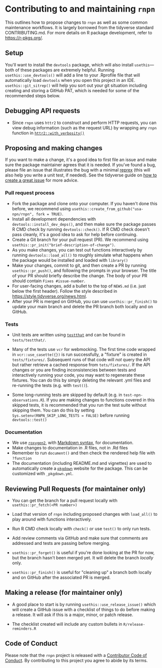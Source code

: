 # Contributing to and maintaining `rnpn`

This outlines how to propose changes to `rnpn` as well as some common maintenance workflows.
It is largely borrowed from the tidyverse standard CONTRIBUTING.md.
For more details on R package development, refer to <https://r-pkgs.org/>.

## Setup

You'll want to install the `devtools` package, which will also install `usethis`—both of these packages are extremely helpful.
Running `usethis::use_devtools()` will add a line to your .Rprofile file that will automatically load `devtools` when you open this project in an IDE.
`usethis::git_sitrep()` will help you sort out your git situation including creating and storing a GitHub PAT, which is needed for some of the recommended steps below.

## Debugging API requests

-   Since `rnpn` uses `httr2` to construct and perform HTTP requests, you can view debug information (such as the request URL) by wrapping any `rnpn` function in [`httr2::with_verbosity()`](https://httr2.r-lib.org/reference/with_verbosity.html)

## Proposing and making changes

If you want to make a change, it's a good idea to first file an issue and make sure the package maintainer agrees that it is needed.
If you’ve found a bug, please file an issue that illustrates the bug with a minimal [reprex](https://www.tidyverse.org/help/#reprex) (this will also help you write a unit test, if needed).
See the tidyverse guide on [how to create a great issue](https://code-review.tidyverse.org/issues/) for more advice.

### Pull request process

-   Fork the package and clone onto your computer. If you haven't done this before, we recommend using `usethis::create_from_github("usa-npn/rnpn", fork = TRUE)`.
-   Install all development dependencies with `devtools::install_dev_deps()`, and then make sure the package passes R CMD check by running `devtools::check()`. If R CMD check doesn't pass cleanly, it's a good idea to ask for help before continuing.
-   Create a Git branch for your pull request (PR). We recommend using `usethis::pr_init("brief-description-of-change")`.
-   As you make changes, you can test out functions interactively by running `devtools::load_all()` to roughly simulate what happens when the package would be installed and loaded with `library()`
-   Make your changes, commit to git, and then create a PR by running `usethis::pr_push()`, and following the prompts in your browser. The title of your PR should briefly describe the change. The body of your PR should contain `Fixes #issue-number`.
-   For user-facing changes, add a bullet to the top of `NEWS.md` (i.e. just below the first header). Follow the style described in <https://style.tidyverse.org/news.html>.
-   After your PR is merged on GitHub, you can use `usethis::pr_finish()` to update your main branch and delete the PR branch both locally and on GitHub.

### Tests

-   Unit tests are written using [`testthat`](https://cran.r-project.org/package=testthat) and can be found in `tests/testthat/`.

-   Many of the tests use `vcr` for webmocking.
    The first time code wrapped in `vcr::use_casette({})` is run successfully, a "fixture" is created in `tests/fixtures/`.
    Subsequent runs of that code will *not* query the API but rather retrieve a cached response from `tets/fixtures/`.
    If the API changes or you are finding inconsistencies between tests and interactively running your code, you may want to regenerate these fixtures.
    You can do this by simply deleting the relevant .yml files and re-running the tests (e.g. with `test()`).

-   Some long-running tests are skipped by default (e.g. in `test-npn-observations.R`).
    If you are making changes to functions covered in this skipped tests, it is recommended that you run the test suite without skipping them.
    You can do this by setting `Sys.setenv(RNPN_SKIP_LONG_TESTS = FALSE)` before running `devtools::test()`

### Documentation

-   We use [`roxygen2`](https://cran.r-project.org/package=roxygen2), with [Markdown syntax](https://cran.r-project.org/web/packages/roxygen2/vignettes/rd-formatting.html), for documentation.
-   Make changes to documentation in .R files, not in .Rd files
-   Remember to run `document()` and then check the rendered help file with `?function`
-   The documentation (including README.md and vignettes) are used to automatically create a [`pkgdown`](https://pkgdown.r-lib.org/) website for the package. This can be customized with `_pkgdown.yml`.

## Reviewing Pull Requests (for maintainer only)

-   You can get the branch for a pull request locally with `usethis::pr_fetch(<PR number>)`

-   Load that version of `rnpn` including proposed changes with `load_all()` to play around with functions interactively.

-   Run R CMD check locally with `check()` or use `test()` to only run tests.

-   Add review comments via GitHub and make sure that comments are addressed and tests are passing before merging.

-   `usethis::pr_forget()` is useful if you're done looking at the PR for now, but the branch hasn't been merged yet.
    It will delete the branch *locally* only.

-   `usethis::pr_finish()` is useful for "cleaning up" a branch both locally and on GitHub after the associated PR is merged.

## Making a release (for maintainer only)

-   A good place to start is by running `usethis::use_release_issue()` which will create a GitHub issue with a checklist of things to do before making a release.
    It will ask if this is a major, minor, or patch release.

-   The checklist created will include any custom bullets in `R/release-reminders.R`

## Code of Conduct

Please note that the `rnpn` project is released with a [Contributor Code of Conduct](https://ropensci.org/code-of-conduct/).
By contributing to this project you agree to abide by its terms.

